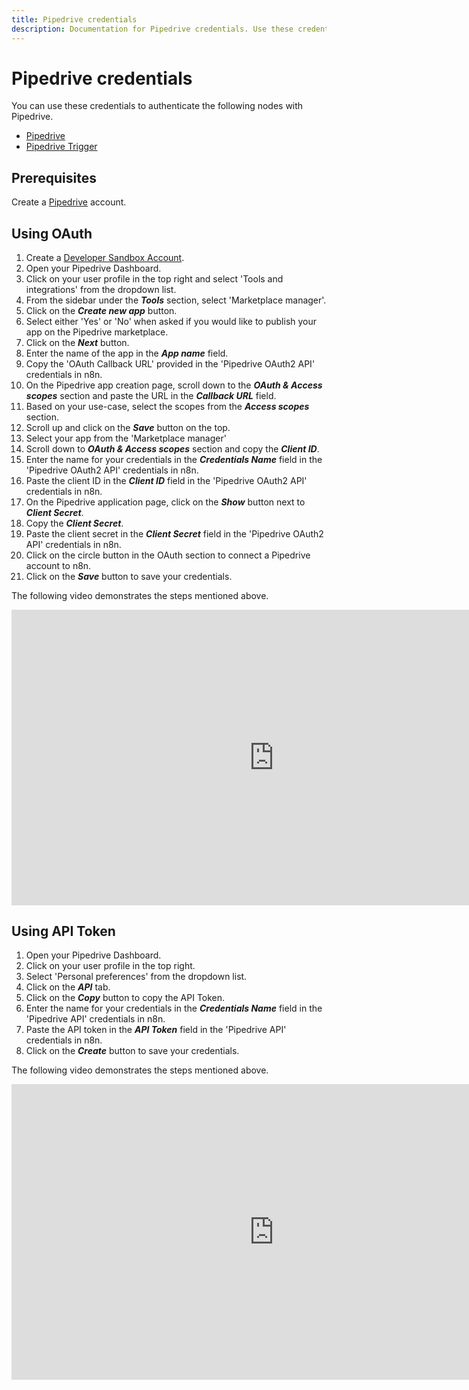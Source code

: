 ```yaml
---
title: Pipedrive credentials
description: Documentation for Pipedrive credentials. Use these credentials to authenticate Pipedrive in n8n, a workflow automation platform.
---
```


# Pipedrive credentials

You can use these credentials to authenticate the following nodes with Pipedrive.

- [Pipedrive](/integrations/builtin/app-nodes/n8n-nodes-base.pipedrive/)
- [Pipedrive Trigger](/integrations/builtin/trigger-nodes/n8n-nodes-base.pipedrivetrigger/)

## Prerequisites

Create a [Pipedrive](https://pipedrive.com/) account.

## Using OAuth

<!-- !!! tip  Note for n8n Cloud users
    You'll only need to enter the Credentials Name and click on the circle button in the OAuth section to connect your Pipedrive account to n8n.
 -->

1. Create a [Developer Sandbox Account](https://pipedrive.readme.io/docs/developer-sandbox-account).
2. Open your Pipedrive Dashboard.
3. Click on your user profile in the top right and select 'Tools and integrations' from the dropdown list.
4. From the sidebar under the ***Tools*** section, select 'Marketplace manager'.
5. Click on the ***Create new app*** button.
6. Select either 'Yes' or 'No' when asked if you would like to publish your app on the Pipedrive marketplace.
7. Click on the ***Next*** button.
8. Enter the name of the app in the ***App name*** field.
9. Copy the 'OAuth Callback URL' provided in the 'Pipedrive OAuth2 API' credentials in n8n.
10. On the Pipedrive app creation page, scroll down to the ***OAuth & Access scopes*** section and paste the URL in the ***Callback URL*** field.
11. Based on your use-case, select the scopes from the ***Access scopes*** section.
12. Scroll up and click on the ***Save*** button on the top.
13. Select your app from the 'Marketplace manager'
14. Scroll down to ***OAuth & Access scopes*** section and copy the ***Client ID***.
15. Enter the name for your credentials in the ***Credentials Name*** field in the 'Pipedrive OAuth2 API' credentials in n8n.
16. Paste the client ID in the ***Client ID*** field in the 'Pipedrive OAuth2 API' credentials in n8n.
17. On the Pipedrive application page, click on the ***Show*** button next to ***Client Secret***.
18. Copy the ***Client Secret***.
19. Paste the client secret in the ***Client Secret*** field in the 'Pipedrive OAuth2 API' credentials in n8n.
20. Click on the circle button in the OAuth section to connect a Pipedrive account to n8n.
21. Click on the ***Save*** button to save your credentials.

The following video demonstrates the steps mentioned above.

<div class="video-container">
<iframe width="840" height="472.5" src="https://www.youtube.com/embed/xyRPA-yX9so" frameborder="0" allow="accelerometer; autoplay; clipboard-write; encrypted-media; gyroscope; picture-in-picture" allowfullscreen></iframe>
</div>

## Using API Token

1. Open your Pipedrive Dashboard.
2. Click on your user profile in the top right.
3. Select 'Personal preferences' from the dropdown list.
4. Click on the ***API*** tab.
5. Click on the ***Copy*** button to copy the API Token.
6. Enter the name for your credentials in the ***Credentials Name*** field in the 'Pipedrive API' credentials in n8n.
7. Paste the API token in the ***API Token*** field in the 'Pipedrive API' credentials in n8n.
8. Click on the ***Create*** button to save your credentials.

The following video demonstrates the steps mentioned above.

<div class="video-container">
<iframe width="840" height="472.5" src="https://www.youtube.com/embed/uBdmHiFW7Do" frameborder="0" allow="accelerometer; autoplay; clipboard-write; encrypted-media; gyroscope; picture-in-picture" allowfullscreen></iframe>
</div>

